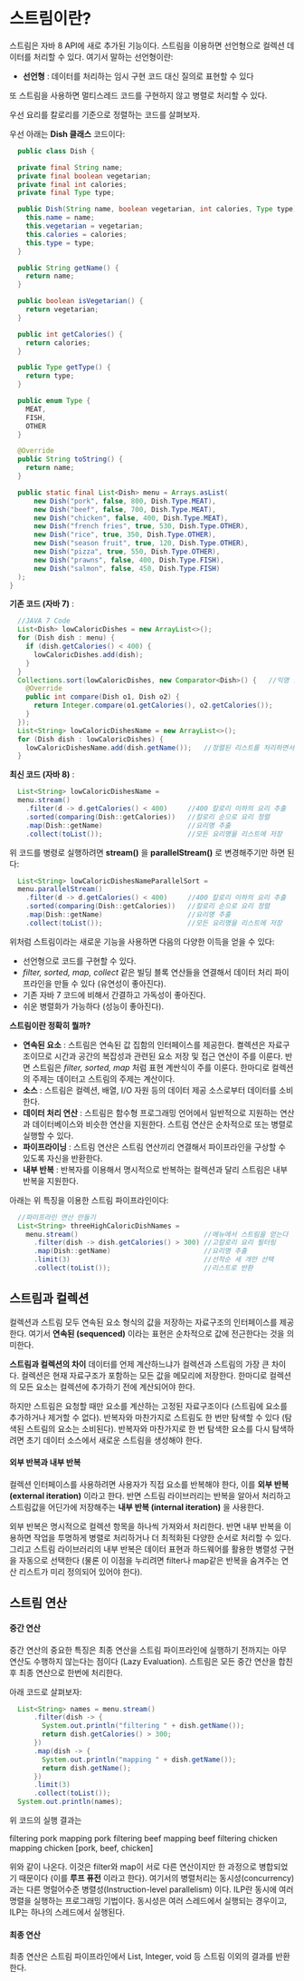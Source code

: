 # 스트림이란?

스트림은 자바 8 API에 새로 추가된 기능이다. 스트림을 이용하면 선언형으로 컬렉션 데이터를 처리할 수 있다. 여기서 말하는 선언형이란:
  - **선언형** : 데이터를 처리하는 임시 구현 코드 대신 질의로 표현할 수 있다

또 스트림을 사용하면 멀티스레드 코드를 구현하지 않고 병렬로 처리할 수 있다.

우선 요리를 칼로리를 기준으로 정렬하는 코드를 살펴보자.

우선 아래는 **Dish 클래스** 코드이다:
```java
  public class Dish {

  private final String name;
  private final boolean vegetarian;
  private final int calories;
  private final Type type;

  public Dish(String name, boolean vegetarian, int calories, Type type) {
    this.name = name;
    this.vegetarian = vegetarian;
    this.calories = calories;
    this.type = type;
  }

  public String getName() {
    return name;
  }

  public boolean isVegetarian() {
    return vegetarian;
  }

  public int getCalories() {
    return calories;
  }

  public Type getType() {
    return type;
  }

  public enum Type {
    MEAT,
    FISH,
    OTHER
  }

  @Override
  public String toString() {
    return name;
  }

  public static final List<Dish> menu = Arrays.asList(
      new Dish("pork", false, 800, Dish.Type.MEAT),
      new Dish("beef", false, 700, Dish.Type.MEAT),
      new Dish("chicken", false, 400, Dish.Type.MEAT),
      new Dish("french fries", true, 530, Dish.Type.OTHER),
      new Dish("rice", true, 350, Dish.Type.OTHER),
      new Dish("season fruit", true, 120, Dish.Type.OTHER),
      new Dish("pizza", true, 550, Dish.Type.OTHER),
      new Dish("prawns", false, 400, Dish.Type.FISH),
      new Dish("salmon", false, 450, Dish.Type.FISH)
  );
}
```

**기존 코드 (자바 7)** :
```java
  //JAVA 7 Code
  List<Dish> lowCaloricDishes = new ArrayList<>();
  for (Dish dish : menu) {
    if (dish.getCalories() < 400) {
      lowCaloricDishes.add(dish);
    }
  }
  Collections.sort(lowCaloricDishes, new Comparator<Dish>() {   //익명 클래스로 요리 정렬
    @Override
    public int compare(Dish o1, Dish o2) {
      return Integer.compare(o1.getCalories(), o2.getCalories());
    }
  });
  List<String> lowCaloricDishesName = new ArrayList<>();
  for (Dish dish : lowCaloricDishes) {
    lowCaloricDishesName.add(dish.getName());   //정렬된 리스트를 처리하면서 요리 이름 선택
  }
```

**최신 코드 (자바 8)** :
```java
  List<String> lowCaloricDishesName =
  menu.stream()
    .filter(d -> d.getCalories() < 400)     //400 칼로리 이하의 요리 추출
    .sorted(comparing(Dish::getCalories))   //칼로리 순으로 요리 정렬
    .map(Dish::getName)                     //요리명 추출
    .collect(toList());                     //모든 요리명을 리스트에 저장
```

위 코드를 병령로 실행하려면 **stream()** 을 **parallelStream()** 로 변경해주기만 하면 된다:
```java
  List<String> lowCaloricDishesNameParallelSort =
  menu.parallelStream()
    .filter(d -> d.getCalories() < 400)     //400 칼로리 이하의 요리 추출
    .sorted(comparing(Dish::getCalories))   //칼로리 순으로 요리 정렬
    .map(Dish::getName)                     //요리명 추출
    .collect(toList());                     //모든 요리명을 리스트에 저장
```

위처럼 스트림이라는 새로운 기능을 사용하면 다음의 다양한 이득을 얻을 수 있다:
  - 선언형으로 코드를 구현할 수 있다.
  - *filter, sorted, map, collect* 같은 빌딩 블록 연산들을 연결해서 데이터 처리 파이프라인을 만들 수 있다 (유연성이 좋아진다).
  - 기존 자바 7 코드에 비해서 간결하고 가독성이 좋아진다.
  - 쉬운 병렬화가 가능하다 (성능이 좋아진다).

**스트림이란 정확히 뭘까?**
  - **연속된 요소** : 스트림은 연속된 값 집함의 인터페이스를 제공한다. 켤렉션은 자료구조이므로 시간과 공간의 복잡성과 관련된 요소 저장 및 접근 연산이 주를 이룬다. 반면 스트림은 *filter, sorted, map* 처럼 표현 계싼식이 주를 이룬다. 한마디로 컬렉션의 주제는 데이터고 스트림의 주제는 계산이다. 
  - **소스** : 스트림은 컬렉션, 배열, I/O 자원 등의 데이터 제공 소스로부터 데이터를 소비한다.
  - **데이터 처리 연산** : 스트림은 함수형 프로그래밍 언어에서 일반적으로 지원하는 연산과 데이터베이스와 비슷한 연산을 지원한다. 스트림 연산은 순차적으로 또는 병렬로 실행할 수 있다.
  - **파이프라이닝** : 스트림 연산은 스트림 연산끼리 연결해서 파이프라인을 구상할 수 있도록 자신을 반환한다.
  - **내부 반복** : 반복자를 이용해서 명시적으로 반복하는 컬렉션과 달리 스트림은 내부 반복을 지원한다.

아래는 위 특징을 이용한 스트림 파이프라인이다:
```java
  //파이프라인 연산 만들기
  List<String> threeHighCaloricDishNames =
    menu.stream()                               //메뉴에서 스트림을 얻는다
      .filter(dish -> dish.getCalories() > 300) //고칼로리 요리 필터링
      .map(Dish::getName)                       //요리명 추출
      .limit(3)                                 //선착순 세 개만 선택
      .collect(toList());                       //리스트로 반환
```

## 스트림과 컬렉션

컬렉션과 스트림 모두 연속된 요소 형식의 값을 저장하는 자료구조의 인터페이스를 제공한다. 여기서 **연속된 (sequenced)** 이라는 표현은 순차적으로 값에 전근한다는 것을 의미한다. 

**스트림과 컬렉션의 차이**
데이터를 언제 계산하느냐가 컬렉션과 스트림의 가장 큰 차이다. 컬렉션은 현재 자료구조가 포함하는 모든 값을 메모리에 저장한다. 한마디로 컬렉션의 모든 요소는 컬렉션에 추가하기 전에 계산되어야 한다. 

하지만 스트림은 요청할 때만 요소를 계산하는 고정된 자료구조이다 (스트림에 요소를 추가하거나 제거할 수 없다). 반복자와 마찬가지로 스트림도 한 번만 탐색할 수 있다 (탐색된 스트림의 요소는 소비된다). 반복자와 마찬가지로 한 번 탐색한 요소를 다시 탐색하려면 초기 데이터 소스에서 새로운 스트림을 생성해야 한다.

#### 외부 반복과 내부 반복

컬렉션 인터페이스를 사용하려면 사용자가 직접 요소를 반복해야 한다, 이를 **외부 반복 (external iteration)** 이라고 한다. 반면 스트림 라이브러리는 반복을 알아서 처리하고 스트림값을 어딘가에 저장해주는 **내부 반복 (internal iteration)** 을 사용한다.

외부 반복은 명시적으로 컬렉션 항목을 하나씩 가져와서 처리한다. 반면 내부 반복을 이용하면 작업을 투명하게 병렬로 처리하거나 더 최적화된 다양한 순서로 처리할 수 있다. 그리고 스트림 라이브러리의 내부 반복은 데이터 표현과 하드웨어를 활용한 병렬성 구현을 자동으로 선택한다 (물론 이 이점을 누리려면 filter나 map같은 반복을 숨겨주는 연산 리스트가 미리 정의되어 있어야 한다).

## 스트림 연산
#### 중간 연산

중간 연산의 중요한 특징은 최종 연산을 스트림 파이프라인에 실행하기 전까지는 아무 연산도 수행하지 않는다는 점이다 (Lazy Evaluation). 스트림은 모든 중간 연산을 합친후 최종 연산으로 한번에 처리한다.

아래 코드로 살펴보자:

```java
  List<String> names = menu.stream()
      .filter(dish -> {
        System.out.println("filtering " + dish.getName());
        return dish.getCalories() > 300;
      })
      .map(dish -> {
        System.out.println("mapping " + dish.getName());
        return dish.getName();
      })
      .limit(3)
      .collect(toList());
  System.out.println(names);
```

위 코드의 실행 결과는

filtering pork
mapping pork
filtering beef
mapping beef
filtering chicken
mapping chicken
[pork, beef, chicken]

위와 같이 나온다. 이것은 filter와 map이 서로 다른 연산이지만 한 과정으로 병합되었기 때문이다 (이를 **루프 퓨전** 이라고 한다). 여기서의 병렬처리는 동시성(concurrency) 과는 다른 명럴어수준 병렬성(Instruction-level parallelism) 이다. ILP란 동시에 여러 명렬을 실행하는 프로그래밍 기법이다. 동시성은 여러 스레드에서 실행되는 경우이고, ILP는 하나의 스레드에서 실행된다.

#### 최종 연산

최종 연산은 스트림 파이프라인에서 List, Integer, void 등 스트림 이외의 결과를 반환한다.
